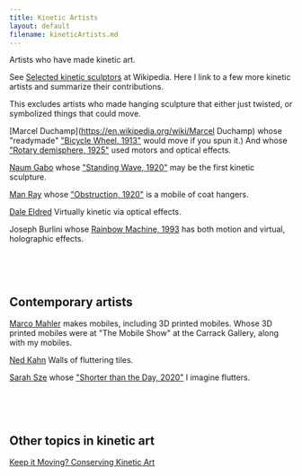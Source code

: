 ```yaml
---
title: Kinetic Artists
layout: default
filename: kineticArtists.md
--- 
```


Artists who have made kinetic art.

See [Selected kinetic sculptors](https://en.wikipedia.org/wiki/Kinetic_art#Selected_kinetic_sculptors) at Wikipedia.
Here I link to a few more kinetic artists and summarize their contributions.

This excludes artists who made hanging sculpture that either just twisted,
or symbolized things that could move.

[Marcel Duchamp](https://en.wikipedia.org/wiki/Marcel Duchamp)
whose "readymade" ["Bicycle Wheel, 1913"](https://www.moma.org/collection/works/81631) would move if you spun it.)
And whose ["Rotary demisphere, 1925"](https://www.moma.org/collection/works/81432) used motors and optical effects.

[Naum Gabo](https://en.wikipedia.org/wiki/Naum_Gabo) 
whose ["Standing Wave, 1920"](https://www.tate.org.uk/art/artworks/gabo-kinetic-construction-standing-wave-t00827) may be the first kinetic sculpture.

[Man Ray](https://en.wikipedia.org/wiki/Man_Ray) 
whose ["Obstruction, 1920"](https://www.metmuseum.org/art/collection/search/680681) is a mobile of coat hangers.

[Dale Eldred](https://en.wikipedia.org/wiki/Dale_Eldred) Virtually kinetic via optical effects.

Joseph Burlini whose [Rainbow Machine, 1993](https://en.wikipedia.org/wiki/Rainbow_Machine) has both motion and virtual, holographic effects.

<pre>



</pre>
## Contemporary artists

[Marco Mahler](https://www.marcomahler.com/) makes mobiles, including 3D printed mobiles.
Whose 3D printed mobiles were at "The Mobile Show" at the Carrack Gallery, along with my mobiles.

[Ned Kahn](https://en.wikipedia.org/wiki/Ned_Kahn) Walls of fluttering tiles.

[Sarah Sze](https://en.wikipedia.org/wiki/Sarah_Sze)
whose ["Shorter than the Day, 2020"](https://en.wikipedia.org/wiki/Shorter_than_the_Day) I imagine flutters.

<pre>



</pre>
## Other topics in kinetic art

[Keep it Moving? Conserving Kinetic Art](https://www.getty.edu/publications/resources/virtuallibrary/9781606065365.pdf)




<!---
I can't find any evidence that these did kinetic

Aleksandr Rodchenko

Vladimir Tatlin
-->



